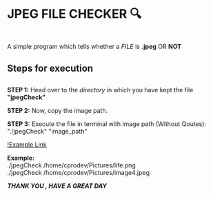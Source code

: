 # <h1>JPEG FILE CHECKER :mag: <h1>

A simple program which tells whether a *FILE* is **.jpeg** OR **NOT**

## <h2>Steps for execution<h2>

**STEP 1:**
Head over to the *directory* in which you have kept the file  **"jpegCheck"**

**STEP 2:**
Now, copy the image path.

**STEP 3:**
Execute the file in terminal with image path (Without Qoutes):  "./jpegCheck" "image_path" 
 
[!Example Link](EG_terminal.png)


**Example:**     
./jpegCheck /home/cprodev/Pictures/life.png <br>
./jpegCheck /home/cprodev/Pictures/image4.jpeg <br>

**_THANK YOU , HAVE A GREAT DAY_**


